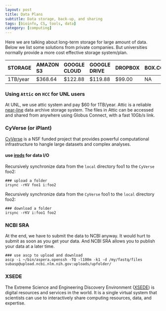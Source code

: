 ```yaml
---
layout: post
title: Data Plans
subtitle: Data storage, back-up, and sharing
tags: [bioinfo, CS, tools, data]
category: [computing]
---
```



Here we are talking about long-term storage for large amount of data. Below we list some solutions from private companies. But universities normally provide a more cost effective storage system/plan.

| STORAGE | AMAZON S3 | GOOGLE CLOUD | GOOGLE DRIVE | DROPBOX | BOX.COM |
| :------ |:--------- | :----------- |:------------ | :------ |:--- |
| 1TB/year | $368.64	| $122.88	| $119.88	| $99.00	| NA |

### Using `Attic` on `HCC` for UNL users

At UNL, we use attic system and pay $60 for 1TB/year. Attic is a reliable [near-line](https://en.wikipedia.org/wiki/Nearline_storage) data archive storage system. The files in Attic can be accessed and shared from anywhere using Globus Connect, with a fast 10Gb/s link.


### CyVerse (or iPlant)

[CyVerse](http://www.cyverse.org/) is a NSF funded project that provides powerful computational infrastructure to hangle large datasets and complex analyses.

#### use [irods](https://docs.irods.org/master/) for data I/O

Recursively synchronize data from the `local` directory foo1 to the `CyVerse` foo2:

```
### upload a folder
irsync -rKV foo1 i:foo2
```

Recursively synchronize data from the `CyVerse` foo1 to the `local` directory foo2:

```
### download a folder
irsync -rKV i:foo1 foo2
```

### NCBI SRA

At the end, we have to submit the data to NCBI anyway. It would hurt to submit as soon as you get your data. And NCBI SRA allows you to publish your data at a later time.

```
### use ascp to upload and download
ascp -i ~/bin/aspera.openssh -TQ -l100m -k1 -d /my/fastq/files subasp@upload.ncbi.nlm.nih.gov:uploads/upfolder/
```

### XSEDE

The Extreme Science and Engineering Discovery Environment ([XSEDE](https://www.xsede.org/)) is  digital resources and services in the world. It is a single virtual system that scientists can use to interactively share computing resources, data, and expertise.
